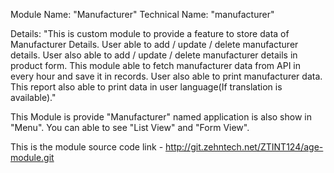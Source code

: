 Module Name: "Manufacturer"
Technical Name: "manufacturer"

Details: "This is custom module to provide a feature to store data of Manufacturer Details.
          User able to add / update / delete manufacturer details.
          User also able to add / update / delete manufacturer details in product form.
          This module able to fetch manufacturer data from API in every hour and save it in records.
          User also able to print manufacturer data. This report also able to print data in user language(If translation is available)."

This Module is provide "Manufacturer" named application is also show in "Menu".
You can able to see "List View" and "Form View".

This is the module source code link - http://git.zehntech.net/ZTINT124/age-module.git
